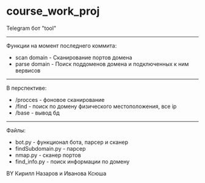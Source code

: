 # course_work_proj
Telegram бот "tool"

--------------------------
Функции на момент последнего коммита:
+ scan domain - Сканирование портов домена 
+ parse domain - Поиск поддоменов домена и подключенных к ним вервисов 

--------------------------
В перспективе: 
+ /procces - фоновое сканирование 
+ /find - поиск по домену физического местоположения, все ip
+ /base - вывод бд  

--------------------------
Файлы:
+ bot.py - функционал бота, парсер и сканер 
+ findSubdomain.py - парсер 
+ nmap.py - сканер портов 
+ find_info.py - поиск информации по домену

ВY Кирилл Назаров и Иванова Ксюша
